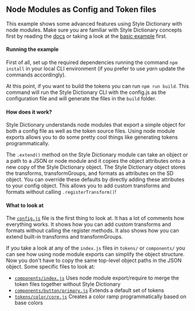 ## Node Modules as Config and Token files

This example shows some advanced features using Style Dictionary with node modules. Make sure you are familiar with Style Dictionary concepts first by reading the [docs](https://amzn.github.io/style-dictionary) or taking a look at the [basic example](../../basic) first.

#### Running the example

First of all, set up the required dependencies running the command `npm install` in your local CLI environment (if you prefer to use _yarn_ update the commands accordingly).

At this point, if you want to build the tokens you can run `npm run build`. This command will run the Style Dictionary CLI with the config.js as the configuration file and will generate the files in the `build` folder.

#### How does it work?

Style Dictionary understands node modules that export a simple object for both a config file as well as the token source files. Using node module exports allows you to do some pretty cool things like generating tokens programmatically.

The `.extend()` method on the Style Dictionary module can take an object or a path to a JSON or node module and it copies the object attributes onto a new copy of the Style Dictionary object. The Style Dictionary object stores the transforms, transformGroups, and formats as attributes on the SD object. You can override these defaults by directly adding these attributes to your config object. This allows you to add custom transforms and formats without calling `.registerTransform()`!

#### What to look at

The [`config.js`](config.js) file is the first thing to look at. It has a lot of comments how everything works. It shows how you can add custom transforms and formats without calling the register methods. It also shows how you can extend built-in transforms and transformGroups.

If you take a look at any of the `index.js` files in `tokens/` or `components/` you can see how using node module exports can simplify the object structure. Now you don't have to copy the same top-level object paths in the JSON object. Some specific files to look at:

- [`components/index.js`](components/index.js) Uses node module export/require to merge the token files together without Style Dictionary
- [`components/button/primary.js`](components/button/primary.js) Extends a default set of tokens
- [`tokens/color/core.js`](tokens/color/core.js) Creates a color ramp programmatically based on base colors
